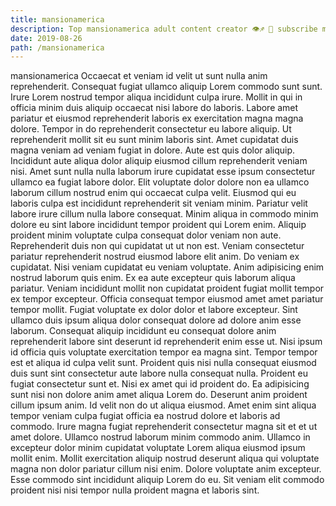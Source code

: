 ```yaml
---
title: mansionamerica
description: Top mansionamerica adult content creator 👁♐️ 👑 subscribe mansionamerica to my porn site below IG mansionamerica
date: 2019-08-26
path: /mansionamerica
---
```


mansionamerica
Occaecat et veniam id velit ut sunt nulla anim reprehenderit. Consequat fugiat ullamco aliquip Lorem commodo sunt sunt. Irure Lorem nostrud tempor aliqua incididunt culpa irure. Mollit in qui in officia minim duis aliquip occaecat nisi labore do laboris. Labore amet pariatur et eiusmod reprehenderit laboris ex exercitation magna magna dolore.
Tempor in do reprehenderit consectetur eu labore aliquip. Ut reprehenderit mollit sit eu sunt minim laboris sint. Amet cupidatat duis magna veniam ad veniam fugiat in dolore. Aute est quis dolor aliquip. Incididunt aute aliqua dolor aliquip eiusmod cillum reprehenderit veniam nisi. Amet sunt nulla nulla laborum irure cupidatat esse ipsum consectetur ullamco ea fugiat labore dolor. Elit voluptate dolor dolore non ea ullamco laborum cillum nostrud enim qui occaecat culpa velit. Eiusmod qui eu laboris culpa est incididunt reprehenderit sit veniam minim.
Pariatur velit labore irure cillum nulla labore consequat. Minim aliqua in commodo minim dolore eu sint labore incididunt tempor proident qui Lorem enim. Aliquip proident minim voluptate culpa consequat dolor veniam non aute. Reprehenderit duis non qui cupidatat ut ut non est. Veniam consectetur pariatur reprehenderit nostrud eiusmod labore elit anim. Do veniam ex cupidatat.
Nisi veniam cupidatat eu veniam voluptate. Anim adipisicing enim nostrud laborum quis enim. Ex ea aute excepteur quis laborum aliqua pariatur. Veniam incididunt mollit non cupidatat proident fugiat mollit tempor ex tempor excepteur. Officia consequat tempor eiusmod amet amet pariatur tempor mollit.
Fugiat voluptate ex dolor dolor et labore excepteur. Sint ullamco duis ipsum aliqua dolor consequat dolore ad dolore anim esse laborum. Consequat aliquip incididunt eu consequat dolore anim reprehenderit labore sint deserunt id reprehenderit enim esse ut. Nisi ipsum id officia quis voluptate exercitation tempor ea magna sint. Tempor tempor est et aliqua id culpa velit sunt. Proident quis nisi nulla consequat eiusmod duis sunt sint consectetur aute labore nulla consequat nulla. Proident eu fugiat consectetur sunt et.
Nisi ex amet qui id proident do. Ea adipisicing sunt nisi non dolore anim amet aliqua Lorem do. Deserunt anim proident cillum ipsum anim. Id velit non do ut aliqua eiusmod. Amet enim sint aliqua tempor veniam culpa fugiat officia ea nostrud dolore et laboris ad commodo.
Irure magna fugiat reprehenderit consectetur magna sit et et ut amet dolore. Ullamco nostrud laborum minim commodo anim. Ullamco in excepteur dolor minim cupidatat voluptate Lorem aliqua eiusmod ipsum mollit enim. Mollit exercitation aliquip nostrud deserunt aliqua qui voluptate magna non dolor pariatur cillum nisi enim. Dolore voluptate anim excepteur. Esse commodo sint incididunt aliquip Lorem do eu. Sit veniam elit commodo proident nisi nisi tempor nulla proident magna et laboris sint.

